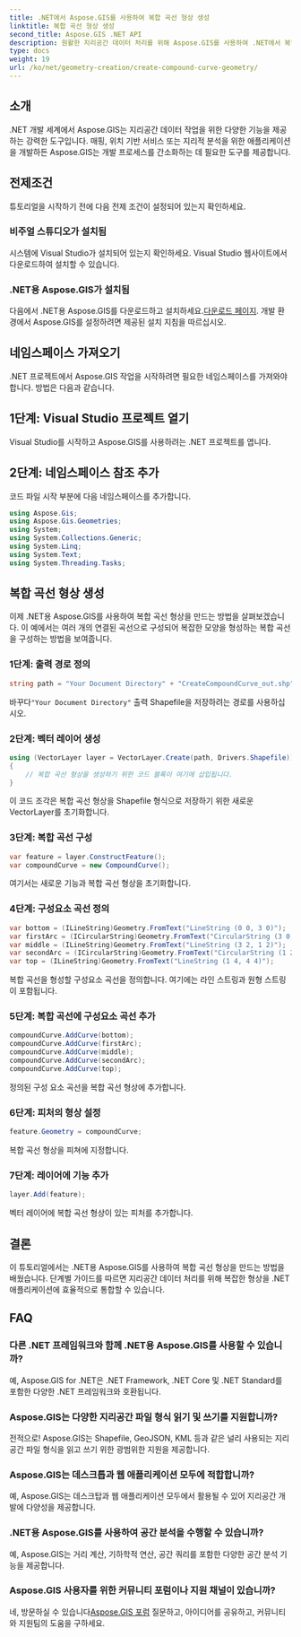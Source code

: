 ```yaml
---
title: .NET에서 Aspose.GIS를 사용하여 복합 곡선 형상 생성
linktitle: 복합 곡선 형상 생성
second_title: Aspose.GIS .NET API
description: 원활한 지리공간 데이터 처리를 위해 Aspose.GIS를 사용하여 .NET에서 복합 곡선 형상을 만드는 방법을 알아보세요.
type: docs
weight: 19
url: /ko/net/geometry-creation/create-compound-curve-geometry/
---
```

## 소개
.NET 개발 세계에서 Aspose.GIS는 지리공간 데이터 작업을 위한 다양한 기능을 제공하는 강력한 도구입니다. 매핑, 위치 기반 서비스 또는 지리적 분석을 위한 애플리케이션을 개발하든 Aspose.GIS는 개발 프로세스를 간소화하는 데 필요한 도구를 제공합니다.
## 전제조건
튜토리얼을 시작하기 전에 다음 전제 조건이 설정되어 있는지 확인하세요.
### 비주얼 스튜디오가 설치됨
시스템에 Visual Studio가 설치되어 있는지 확인하세요. Visual Studio 웹사이트에서 다운로드하여 설치할 수 있습니다.
### .NET용 Aspose.GIS가 설치됨
 다음에서 .NET용 Aspose.GIS를 다운로드하고 설치하세요.[다운로드 페이지](https://releases.aspose.com/gis/net/). 개발 환경에서 Aspose.GIS를 설정하려면 제공된 설치 지침을 따르십시오.

## 네임스페이스 가져오기
.NET 프로젝트에서 Aspose.GIS 작업을 시작하려면 필요한 네임스페이스를 가져와야 합니다. 방법은 다음과 같습니다.
## 1단계: Visual Studio 프로젝트 열기
Visual Studio를 시작하고 Aspose.GIS를 사용하려는 .NET 프로젝트를 엽니다.
## 2단계: 네임스페이스 참조 추가
코드 파일 시작 부분에 다음 네임스페이스를 추가합니다.
```csharp
using Aspose.Gis;
using Aspose.Gis.Geometries;
using System;
using System.Collections.Generic;
using System.Linq;
using System.Text;
using System.Threading.Tasks;
```
## 복합 곡선 형상 생성
이제 .NET용 Aspose.GIS를 사용하여 복합 곡선 형상을 만드는 방법을 살펴보겠습니다. 이 예에서는 여러 개의 연결된 곡선으로 구성되어 복잡한 모양을 형성하는 복합 곡선을 구성하는 방법을 보여줍니다.
### 1단계: 출력 경로 정의
```csharp
string path = "Your Document Directory" + "CreateCompoundCurve_out.shp";
```
 바꾸다`"Your Document Directory"` 출력 Shapefile을 저장하려는 경로를 사용하십시오.
### 2단계: 벡터 레이어 생성
```csharp
using (VectorLayer layer = VectorLayer.Create(path, Drivers.Shapefile))
{
    // 복합 곡선 형상을 생성하기 위한 코드 블록이 여기에 삽입됩니다.
}
```
이 코드 조각은 복합 곡선 형상을 Shapefile 형식으로 저장하기 위한 새로운 VectorLayer를 초기화합니다.
### 3단계: 복합 곡선 구성
```csharp
var feature = layer.ConstructFeature();
var compoundCurve = new CompoundCurve();
```
여기서는 새로운 기능과 복합 곡선 형상을 초기화합니다.
### 4단계: 구성요소 곡선 정의
```csharp
var bottom = (ILineString)Geometry.FromText("LineString (0 0, 3 0)");
var firstArc = (ICircularString)Geometry.FromText("CircularString (3 0, 4 1, 3 2)");
var middle = (ILineString)Geometry.FromText("LineString (3 2, 1 2)");
var secondArc = (ICircularString)Geometry.FromText("CircularString (1 2, 0 3, 1 4)");
var top = (ILineString)Geometry.FromText("LineString (1 4, 4 4)");
```
복합 곡선을 형성할 구성요소 곡선을 정의합니다. 여기에는 라인 스트링과 원형 스트링이 포함됩니다.
### 5단계: 복합 곡선에 구성요소 곡선 추가
```csharp
compoundCurve.AddCurve(bottom);
compoundCurve.AddCurve(firstArc);
compoundCurve.AddCurve(middle);
compoundCurve.AddCurve(secondArc);
compoundCurve.AddCurve(top);
```
정의된 구성 요소 곡선을 복합 곡선 형상에 추가합니다.
### 6단계: 피처의 형상 설정
```csharp
feature.Geometry = compoundCurve;
```
복합 곡선 형상을 피쳐에 지정합니다.
### 7단계: 레이어에 기능 추가
```csharp
layer.Add(feature);
```
벡터 레이어에 복합 곡선 형상이 있는 피처를 추가합니다.

## 결론
이 튜토리얼에서는 .NET용 Aspose.GIS를 사용하여 복합 곡선 형상을 만드는 방법을 배웠습니다. 단계별 가이드를 따르면 지리공간 데이터 처리를 위해 복잡한 형상을 .NET 애플리케이션에 효율적으로 통합할 수 있습니다.
## FAQ
### 다른 .NET 프레임워크와 함께 .NET용 Aspose.GIS를 사용할 수 있습니까?
예, Aspose.GIS for .NET은 .NET Framework, .NET Core 및 .NET Standard를 포함한 다양한 .NET 프레임워크와 호환됩니다.
### Aspose.GIS는 다양한 지리공간 파일 형식 읽기 및 쓰기를 지원합니까?
전적으로! Aspose.GIS는 Shapefile, GeoJSON, KML 등과 같은 널리 사용되는 지리공간 파일 형식을 읽고 쓰기 위한 광범위한 지원을 제공합니다.
### Aspose.GIS는 데스크톱과 웹 애플리케이션 모두에 적합합니까?
예, Aspose.GIS는 데스크탑과 웹 애플리케이션 모두에서 활용될 수 있어 지리공간 개발에 다양성을 제공합니다.
### .NET용 Aspose.GIS를 사용하여 공간 분석을 수행할 수 있습니까?
예, Aspose.GIS는 거리 계산, 기하학적 연산, 공간 쿼리를 포함한 다양한 공간 분석 기능을 제공합니다.
### Aspose.GIS 사용자를 위한 커뮤니티 포럼이나 지원 채널이 있습니까?
 네, 방문하실 수 있습니다[Aspose.GIS 포럼](https://forum.aspose.com/c/gis/33) 질문하고, 아이디어를 공유하고, 커뮤니티와 지원팀의 도움을 구하세요.